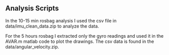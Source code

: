 ## Analysis Scripts
In the 10-15 min rosbag analysis I used the csv file in data/imu_clean_data.zip to analyze the data. 

For the 5 hours rosbag I extracted only the gyro readings and used it in the AVAR.m matlab code to plot the drawings. The csv data is found in the data/angular_velocity.zip. 

